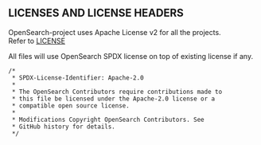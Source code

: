 ## LICENSES AND LICENSE HEADERS

OpenSearch-project uses Apache License v2 for all the projects.  
Refer to [LICENSE](LICENSE)

All files will use OpenSearch SPDX license on top of existing license if any.
```
/*
 * SPDX-License-Identifier: Apache-2.0
 *
 * The OpenSearch Contributors require contributions made to
 * this file be licensed under the Apache-2.0 license or a
 * compatible open source license.
 *
 * Modifications Copyright OpenSearch Contributors. See
 * GitHub history for details.
 */
```
